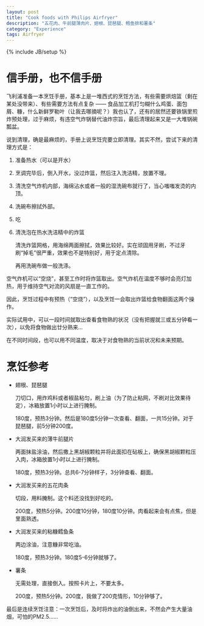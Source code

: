 ```yaml
---
layout: post
title: "Cook foods with Philips Airfryer"
description: "五花肉、牛前腿薄肉片、翅根、琵琶腿、鳕鱼排和薯条"
category: "Experience"
tags: Airfryer
---
```

{% include JB/setup %}

# 信手册，也不信手册

飞利浦准备一本烹饪手册，基本上是一堆西式的烹饪方法，有些需要烘焙篮（剩在某处没带来）、有些需要方法有点复杂 —— 食品加工机打匀糊什么鸡蛋、面包屑、糠，什么新鲜罗勒叶（让我去哪摘呢？）我也认了，还有的居然还要铁锅里煎炸预处理，过于麻烦，有违空气炸锅替代油炸宗旨，最后清理起来又是一大堆锅碗瓢盆。

说到清理，确是最麻烦的，手册上说烹饪完要立即清理。其实不然，尝试下来的清理方式是：

1. 准备热水（可以是开水）
2. 烹调完毕后，倒入开水，没过炸篮，然后注入洗洁精，放置不理。
3. 清洗空气炸机内部，海绵沾水或者一般的湿洗碗布就行了，当心嗤嗤发烫的内顶。
4. 洗碗布擦拭外部。
5. 吃
6. 清洗泡在热水洗洁精中的炸篮

	清洗炸篮网格，用海绵两面擦拭，效果比较好。实在顽固用牙刷，不过牙刷“掉毛”很严重，效果也不是特别好，用于定点清除。

	再用洗碗布做一般洗涤。

空气炸机可以“空烧”，甚至工作时将炸篮取出。空气炸机在温度不够时会亮灯加热，用于维持空气对流的风扇是一直工作的。

因此，烹饪过程中有预热（“空烧”），以及烹饪一会取出炸篮给食物翻面这两个操作。

实际试用中，可以一段时间就取出查看食物熟的状况（没有把握就三或五分钟看一次），以免将食物做出廿分熟来...

在不同时间段，也可以用不同温度，取决于对食物熟的当前状况和未来预期。

# 烹饪参考
* 翅根、琵琶腿

	刀切口，用炸鸡料或者椒盐粘匀，刷上油（为了防止粘网，不刷对比效果待定），冰箱放置1小时以上进行腌制。

	180度，预热3分钟。然后是180度5分钟一次查看、翻面，一共15分钟。对于琵琶腿，前5分钟200度。

* 大润发买来的薄牛前腿片

	两面抹盐涂油，然后撒上黑胡椒颗粒并将此面扣在砧板上，确保黑胡椒颗粒压入肉，冰箱放置1小时以上进行腌制。

	180度，预热3分钟。总共6-7分钟样子，3分钟查看、翻面。

* 大润发买来的五花肉条

	切段，用料腌制。这个料还没找到好吃的。

	200度，预热5分钟。200度10分钟，180度10分钟。肉看起来会有点焦，但是里面熟透。

* 大润发买来的粘糠鳕鱼条

	两边涂油，注意糠非常吃油。

	180度，预热3分钟。180度5-6分钟就够了。

* 薯条

	无需处理，直接倒入。按照卡片上，不要太多。

	200度，预热5分钟。200度，我做了200克情形，10分钟够了。

最后是连续烹饪注意：一次烹饪后，及时将炸出的油倒出来，不然会产生大量油烟，可怕的PM2.5......
